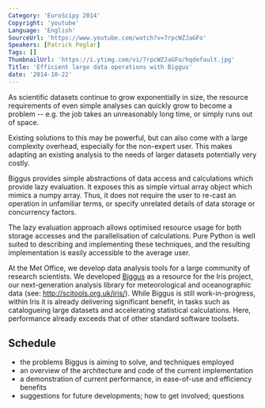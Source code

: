 ```yaml
---
Category: 'EuroScipy 2014'
Copyright: 'youtube'
Language: 'English'
SourceUrl: 'https://www.youtube.com/watch?v=7rpcWZJaGFo'
Speakers: [Patrick Peglar]
Tags: []
ThumbnailUrl: 'https://i.ytimg.com/vi/7rpcWZJaGFo/hqdefault.jpg'
Title: 'Efficient large data operations with Biggus'
date: '2014-10-22'
---
```

As scientific datasets continue to grow exponentially in size, the resource requirements of even simple analyses can quickly grow to become a problem -- e.g. the job takes an unreasonably long time, or simply runs out of space.

Existing solutions to this may be powerful, but can also come with a large complexity overhead, especially for the non-expert user. This makes adapting an existing analysis to the needs of larger datasets potentially very costly.

Biggus provides simple abstractions of data access and calculations which provide lazy evaluation. It exposes this as simple virtual array object which mimics a numpy array. Thus, it does not require the user to re-cast an operation in unfamiliar terms, or specify unrelated details of data storage or concurrency factors.

The lazy evaluation approach allows optimised resource usage for both storage accesses and the parallelisation of calculations. Pure Python is well suited to describing and implementing these techniques, and the resulting implementation is easily accessible to the average user.

At the Met Office, we develop data analysis tools for a large community of research scientists. We developed [Biggus](https://github.com/SciTools/biggus) as a resource for the Iris project, our next-generation analysis library for meteorological and oceanographic data (see: <http://scitools.org.uk/iris/>). While Biggus is still work-in-progress, within Iris it is already delivering significant benefit, in tasks such as catalogueing large datasets and accelerating statistical calculations. Here, performance already exceeds that of other standard software toolsets.

## Schedule

* the problems Biggus is aiming to solve, and techniques employed
* an overview of the architecture and code of the current implementation
* a demonstration of current performance, in ease-of-use and efficiency benefits
* suggestions for future developments; how to get involved; questions